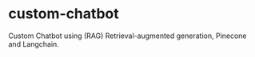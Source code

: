 # custom-chatbot
Custom Chatbot using (RAG) Retrieval-augmented generation, Pinecone and Langchain.
